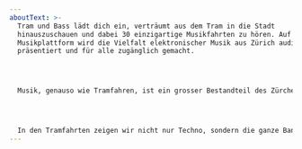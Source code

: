 ```yaml
---
aboutText: >-
  Tram und Bass lädt dich ein, verträumt aus dem Tram in die Stadt
  hinauszuschauen und dabei 30 einzigartige Musikfahrten zu hören. Auf der
  Musikplattform wird die Vielfalt elektronischer Musik aus Zürich audiovisuell
  präsentiert und für alle zugänglich gemacht.




  Musik, genauso wie Tramfahren, ist ein grosser Bestandteil des Zürcher Soziallebens. Sie verbindet und bringt Menschen zusammen. Während elektronische Musik immer mehr Platz im Internet findet, verliert sie ihren Platz im öffentlichen Raum. Die vielen musikalischen Nischen bilden soziale Subkulturen, welche wiederum als Nährboden für die Diversität der Zürcher Kultur dienen.




  In den Tramfahrten zeigen wir nicht nur Techno, sondern die ganze Bandbreite elektronischer Musik von lokaler und internationaler Ausstrahlung. Die Vielfalt der musikalischen Subkultur prägt nicht nur die Nacht, sondern auch den Tag. Also steig ein, wir wünschen viel Spass beim Entdecken.
---
```


